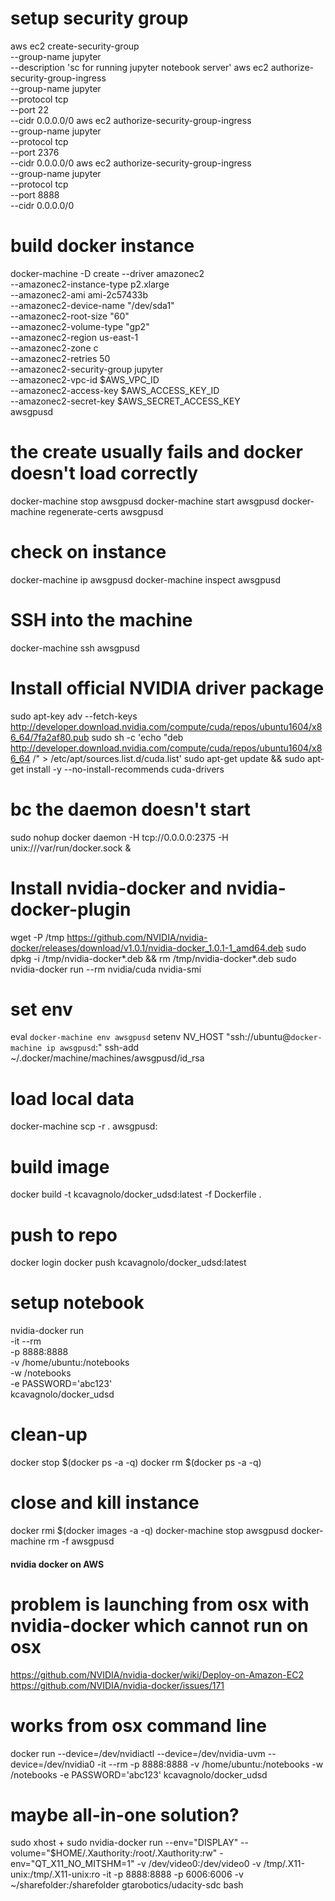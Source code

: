 # setup security group
aws ec2 create-security-group \
   --group-name jupyter \
   --description 'sc for running jupyter notebook server'
aws ec2 authorize-security-group-ingress \
   --group-name jupyter \
   --protocol tcp \
   --port 22 \
   --cidr 0.0.0.0/0
aws ec2 authorize-security-group-ingress \
   --group-name jupyter \
   --protocol tcp \
   --port 2376 \
   --cidr 0.0.0.0/0
aws ec2 authorize-security-group-ingress \
   --group-name jupyter \
   --protocol tcp \
   --port 8888 \
   --cidr 0.0.0.0/0

# build docker instance
docker-machine -D create --driver amazonec2 \
--amazonec2-instance-type p2.xlarge \
--amazonec2-ami ami-2c57433b \
--amazonec2-device-name "/dev/sda1" \
--amazonec2-root-size "60" \
--amazonec2-volume-type "gp2" \
--amazonec2-region us-east-1 \
--amazonec2-zone c \
--amazonec2-retries 50 \
--amazonec2-security-group jupyter \
--amazonec2-vpc-id $AWS_VPC_ID \
--amazonec2-access-key $AWS_ACCESS_KEY_ID \
--amazonec2-secret-key $AWS_SECRET_ACCESS_KEY \
awsgpusd

# the create usually fails and docker doesn't load correctly
docker-machine stop awsgpusd
docker-machine start awsgpusd
docker-machine regenerate-certs awsgpusd

# check on instance
docker-machine ip awsgpusd
docker-machine inspect awsgpusd

# SSH into the machine
docker-machine ssh awsgpusd

# Install official NVIDIA driver package
sudo apt-key adv --fetch-keys http://developer.download.nvidia.com/compute/cuda/repos/ubuntu1604/x86_64/7fa2af80.pub
sudo sh -c 'echo "deb http://developer.download.nvidia.com/compute/cuda/repos/ubuntu1604/x86_64 /" > /etc/apt/sources.list.d/cuda.list'
sudo apt-get update && sudo apt-get install -y --no-install-recommends cuda-drivers

# bc the daemon doesn't start
sudo nohup docker daemon -H tcp://0.0.0.0:2375 -H unix:///var/run/docker.sock &

# Install nvidia-docker and nvidia-docker-plugin
wget -P /tmp https://github.com/NVIDIA/nvidia-docker/releases/download/v1.0.1/nvidia-docker_1.0.1-1_amd64.deb
sudo dpkg -i /tmp/nvidia-docker*.deb && rm /tmp/nvidia-docker*.deb
sudo nvidia-docker run --rm nvidia/cuda nvidia-smi

# set env
eval `docker-machine env awsgpusd`
setenv NV_HOST "ssh://ubuntu@`docker-machine ip awsgpusd`:"
ssh-add ~/.docker/machine/machines/awsgpusd/id_rsa

# load local data
docker-machine scp -r . awsgpusd:

# build image
docker build -t kcavagnolo/docker_udsd:latest -f Dockerfile .

# push to repo
docker login
docker push kcavagnolo/docker_udsd:latest

# setup notebook
nvidia-docker run \
  -it --rm \
  -p 8888:8888 \
  -v /home/ubuntu:/notebooks \
  -w /notebooks \
  -e PASSWORD='abc123' \
  kcavagnolo/docker_udsd

# clean-up
docker stop $(docker ps -a -q)
docker rm $(docker ps -a -q)

# close and kill instance
docker rmi $(docker images -a -q)
docker-machine stop awsgpusd
docker-machine rm -f awsgpusd

#### nvidia docker on AWS ####
# problem is launching from osx with nvidia-docker which cannot run on osx
https://github.com/NVIDIA/nvidia-docker/wiki/Deploy-on-Amazon-EC2
https://github.com/NVIDIA/nvidia-docker/issues/171

# works from osx command line
docker run --device=/dev/nvidiactl --device=/dev/nvidia-uvm --device=/dev/nvidia0 -it --rm -p 8888:8888 -v /home/ubuntu:/notebooks -w /notebooks -e PASSWORD='abc123' kcavagnolo/docker_udsd

# maybe all-in-one solution?
sudo xhost +
sudo nvidia-docker run --env="DISPLAY" --volume="$HOME/.Xauthority:/root/.Xauthority:rw" -env="QT_X11_NO_MITSHM=1" -v /dev/video0:/dev/video0 -v /tmp/.X11-unix:/tmp/.X11-unix:ro -it -p 8888:8888 -p 6006:6006 -v ~/sharefolder:/sharefolder gtarobotics/udacity-sdc bash
